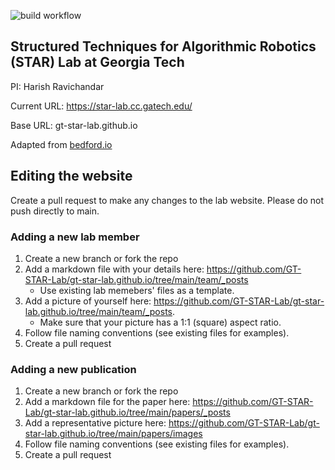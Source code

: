 ![build workflow](https://github.com/GT-STAR-Lab/gt-star-lab.github.io/actions/workflows/pages/pages-build-deployment/badge.svg)

## Structured Techniques for Algorithmic Robotics (STAR) Lab at Georgia Tech
PI: Harish Ravichandar

Current URL: https://star-lab.cc.gatech.edu/

Base URL: gt-star-lab.github.io

Adapted from [bedford.io](http://bedford.io/) 

## Editing the website

Create a pull request to make any changes to the lab website. Please do not push directly to main.

### Adding a new lab member

1. Create a new branch or fork the repo
2. Add a markdown file with your details here: https://github.com/GT-STAR-Lab/gt-star-lab.github.io/tree/main/team/_posts
   - Use existing lab memebers' files as a template.
3. Add a picture of yourself here: https://github.com/GT-STAR-Lab/gt-star-lab.github.io/tree/main/team/_posts. 
   - Make sure that your picture has a 1:1 (square) aspect ratio.
4. Follow file naming conventions (see existing files for examples).
5. Create a pull request

### Adding a new publication

1. Create a new branch or fork the repo
2. Add a markdown file for the paper here: https://github.com/GT-STAR-Lab/gt-star-lab.github.io/tree/main/papers/_posts
3. Add a representative picture here: https://github.com/GT-STAR-Lab/gt-star-lab.github.io/tree/main/papers/images
4. Follow file naming conventions (see existing files for examples).
5. Create a pull request


